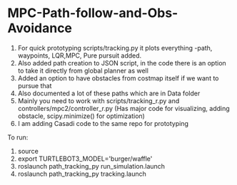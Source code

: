 # MPC-Path-follow-and-Obs-Avoidance

1. For quick prototyping scripts/tracking.py it plots everything -path, waypoints, LQR,MPC, Pure pursuit added. 
2. Also added path creation to JSON script, in the code there is an option to take it directly from global planner as well 
3. Added an option to have obstacles from costmap itself if we want to pursue that 
4. Also documented a lot of these paths which are in Data folder 
5. Mainly you need to work with scripts/tracking_r.py and controllers/mpc2/controller_r.py (Has major code for visualizing, adding obstacle, scipy.minimize() for optimization)
6. I am adding Casadi code to the same repo for prototyping 

To run:

1. source
2. export TURTLEBOT3_MODEL='burger/waffle'
3. roslaunch path_tracking_py run_simulation.launch
4. roslaunch path_tracking_py tracking.launch
